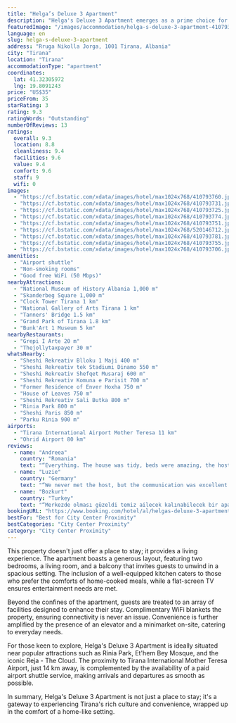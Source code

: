 ```yaml
---
title: "Helga’s Deluxe 3 Apartment"
description: "Helga's Deluxe 3 Apartment emerges as a prime choice for travelers seeking comfort and convenience in the heart of Tirana."
featuredImage: "/images/accommodation/helga-s-deluxe-3-apartment-410793760.jpg"
language: en
slug: helga-s-deluxe-3-apartment
address: "Rruga Nikolla Jorga, 1001 Tirana, Albania"
city: "Tirana"
location: "Tirana"
accommodationType: "apartment"
coordinates:
  lat: 41.32305972
  lng: 19.8091243
price: "US$35"
priceFrom: 35
starRating: 3
rating: 9.3
ratingWords: "Outstanding"
numberOfReviews: 13
ratings:
  overall: 9.3
  location: 8.8
  cleanliness: 9.4
  facilities: 9.6
  value: 9.4
  comfort: 9.6
  staff: 9
  wifi: 0
images:
  - "https://cf.bstatic.com/xdata/images/hotel/max1024x768/410793760.jpg?k=c84b58350c4620dab4edf74954f761144d427251e2458e5511b204018be8ed7c&o=&hp=1"
  - "https://cf.bstatic.com/xdata/images/hotel/max1024x768/410793731.jpg?k=bf27b9933d9bf7d0cbf6c327ea3dae56aede0b86ddf23cd48bf91dda7e21b494&o=&hp=1"
  - "https://cf.bstatic.com/xdata/images/hotel/max1024x768/410793725.jpg?k=587d673f4625516a481971ecc36880d56f4cf93e6f152cd3714beca1b0534fd4&o=&hp=1"
  - "https://cf.bstatic.com/xdata/images/hotel/max1024x768/410793774.jpg?k=fea1bb1be2f36299026a9b271b9e091ffa28cf83274106713605ec44ed4e7de6&o=&hp=1"
  - "https://cf.bstatic.com/xdata/images/hotel/max1024x768/410793751.jpg?k=fb1bfa9faa3109c87dea91408389e9ad9c914ad0bee2b72572eb0c9221184306&o=&hp=1"
  - "https://cf.bstatic.com/xdata/images/hotel/max1024x768/520146712.jpg?k=a5bf2e83206fdcd70acd584d7d610baecaac4ea86e76cb101208cda31bb4145c&o=&hp=1"
  - "https://cf.bstatic.com/xdata/images/hotel/max1024x768/410793781.jpg?k=db1d3fa1ac740ee1c45101fb6e8e2c9f3f21e556a7e17588a7c1d0d63d3e8f5f&o=&hp=1"
  - "https://cf.bstatic.com/xdata/images/hotel/max1024x768/410793755.jpg?k=5f1b20c865c71265f5b396b12b137e7dd96c857232716017029cec868b6694db&o=&hp=1"
  - "https://cf.bstatic.com/xdata/images/hotel/max1024x768/410793706.jpg?k=29288b6ff2dab6ae4dca469a36b8d91f4d5eda8ef65614b35b7ccc4b3754ed15&o=&hp=1"
amenities:
  - "Airport shuttle"
  - "Non-smoking rooms"
  - "Good free WiFi (50 Mbps)"
nearbyAttractions:
  - "National Museum of History Albania 1,000 m"
  - "Skanderbeg Square 1,000 m"
  - "Clock Tower Tirana 1 km"
  - "National Gallery of Arts Tirana 1 km"
  - "Tanners' Bridge 1.5 km"
  - "Grand Park of Tirana 1.8 km"
  - "Bunk'Art 1 Museum 5 km"
nearbyRestaurants:
  - "Grepi I Arte 20 m"
  - "Thejollytaxpayer 30 m"
whatsNearby:
  - "Sheshi Rekreativ Blloku 1 Maji 400 m"
  - "Sheshi Rekreativ tek Stadiumi Dinamo 550 m"
  - "Sheshi Rekreativ Shefqet Musaraj 600 m"
  - "Sheshi Rekreativ Komuna e Parisit 700 m"
  - "Former Residence of Enver Hoxha 750 m"
  - "House of Leaves 750 m"
  - "Sheshi Rekreativ Sali Butka 800 m"
  - "Rinia Park 800 m"
  - "Sheshi Paris 850 m"
  - "Parku Rinia 900 m"
airports:
  - "Tirana International Airport Mother Teresa 11 km"
  - "Ohrid Airport 80 km"
reviews:
  - name: "Andreea"
    country: "Romania"
    text: "“Everything. The house was tidy, beds were amazing, the host kept in touch with us all the time providing all of the information necessary. Thank you very much for everything!”"
  - name: "Luzie"
    country: "Germany"
    text: "“We never met the host, but the communication was excellent. I appreciated that we did not have to worry about the check in, as the instructions were sent to us beforehand and were very clear. We really liked the set up with the table in the...”"
  - name: "Bozkurt"
    country: "Turkey"
    text: "“Merkezde olması güzeldi temiz ailecek kalınabilecek bir apart . Ev sahibiyle bire bir görüşmedik ama her şeyle ilgiliydi”"
bookingURL: "https://www.booking.com/hotel/al/helgas-deluxe-3-apartment-tirana.en-gb.html?aid=8035640"
bestFor: "Best for City Center Proximity"
bestCategories: "City Center Proximity"
category: "City Center Proximity"
---
```


This property doesn't just offer a place to stay; it provides a living experience. The apartment boasts a generous layout, featuring two bedrooms, a living room, and a balcony that invites guests to unwind in a spacious setting. The inclusion of a well-equipped kitchen caters to those who prefer the comforts of home-cooked meals, while a flat-screen TV ensures entertainment needs are met.

Beyond the confines of the apartment, guests are treated to an array of facilities designed to enhance their stay. Complimentary WiFi blankets the property, ensuring connectivity is never an issue. Convenience is further amplified by the presence of an elevator and a minimarket on-site, catering to everyday needs.

For those keen to explore, Helga's Deluxe 3 Apartment is ideally situated near popular attractions such as Rinia Park, Et'hem Bey Mosque, and the iconic Reja - The Cloud. The proximity to Tirana International Mother Teresa Airport, just 14 km away, is complemented by the availability of a paid airport shuttle service, making arrivals and departures as smooth as possible.

In summary, Helga's Deluxe 3 Apartment is not just a place to stay; it's a gateway to experiencing Tirana's rich culture and convenience, wrapped up in the comfort of a home-like setting.